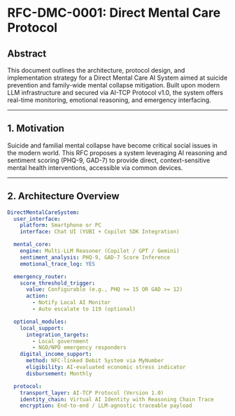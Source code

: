 # RFC-DMC-0001: Direct Mental Care Protocol

## Abstract

This document outlines the architecture, protocol design, and implementation strategy for a Direct Mental Care AI System aimed at suicide prevention and family-wide mental collapse mitigation. Built upon modern LLM infrastructure and secured via AI-TCP Protocol v1.0, the system offers real-time monitoring, emotional reasoning, and emergency interfacing.

---

## 1. Motivation

Suicide and familial mental collapse have become critical social issues in the modern world. This RFC proposes a system leveraging AI reasoning and sentiment scoring (PHQ-9, GAD-7) to provide direct, context-sensitive mental health interventions, accessible via common devices.

---

## 2. Architecture Overview

```yaml
DirectMentalCareSystem:
  user_interface:
    platform: Smartphone or PC
    interface: Chat UI (YUBI + Copilot SDK Integration)

  mental_core:
    engine: Multi-LLM Reasoner (Copilot / GPT / Gemini)
    sentiment_analysis: PHQ-9, GAD-7 Score Inference
    emotional_trace_log: YES

  emergency_router:
    score_threshold_trigger:
      value: Configurable (e.g., PHQ >= 15 OR GAD >= 12)
      action:
        - Notify Local AI Monitor
        - Auto escalate to 119 (optional)

  optional_modules:
    local_support:
      integration_targets:
        - Local government
        - NGO/NPO emergency responders
    digital_income_support:
      method: NFC-linked Debit System via MyNumber
      eligibility: AI-evaluated economic stress indicator
      disbursement: Monthly

  protocol:
    transport_layer: AI-TCP Protocol (Version 1.0)
    identity_chain: Virtual AI Identity with Reasoning Chain Trace
    encryption: End-to-end / LLM-agnostic traceable payload
